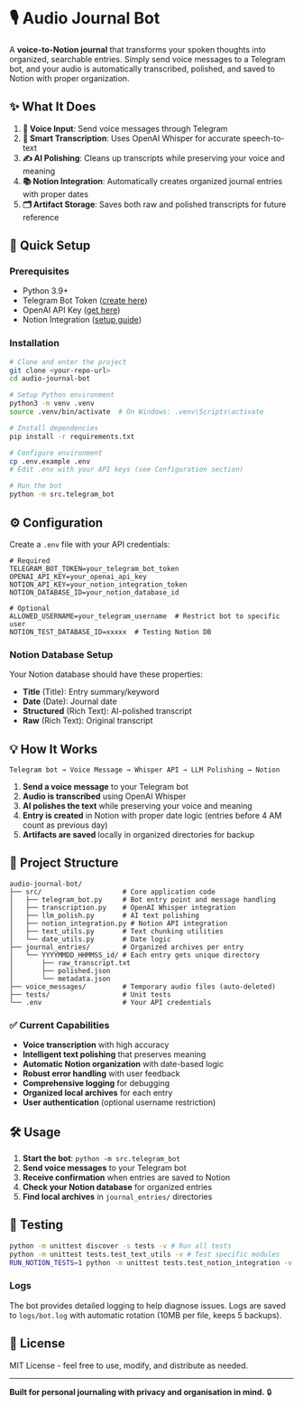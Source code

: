 # 🎙️ Audio Journal Bot

A **voice-to-Notion journal** that transforms your spoken thoughts into organized, searchable entries. Simply send voice messages to a Telegram bot, and your audio is automatically transcribed, polished, and saved to Notion with proper organization.

## ✨ What It Does

1. **📱 Voice Input**: Send voice messages through Telegram
2. **🎯 Smart Transcription**: Uses OpenAI Whisper for accurate speech-to-text
3. **✍️ AI Polishing**: Cleans up transcripts while preserving your voice and meaning
4. **📚 Notion Integration**: Automatically creates organized journal entries with proper dates
5. **🗂️ Artifact Storage**: Saves both raw and polished transcripts for future reference

## 🚀 Quick Setup

### Prerequisites
- Python 3.9+
- Telegram Bot Token ([create here](https://t.me/BotFather))
- OpenAI API Key ([get here](https://platform.openai.com/api-keys))
- Notion Integration ([setup guide](https://developers.notion.com/docs/create-a-notion-integration))

### Installation

```bash
# Clone and enter the project
git clone <your-repo-url>
cd audio-journal-bot

# Setup Python environment
python3 -m venv .venv
source .venv/bin/activate  # On Windows: .venv\Scripts\activate

# Install dependencies
pip install -r requirements.txt

# Configure environment
cp .env.example .env
# Edit .env with your API keys (see Configuration section)

# Run the bot
python -m src.telegram_bot
```

## ⚙️ Configuration

Create a `.env` file with your API credentials:

```env
# Required
TELEGRAM_BOT_TOKEN=your_telegram_bot_token
OPENAI_API_KEY=your_openai_api_key
NOTION_API_KEY=your_notion_integration_token
NOTION_DATABASE_ID=your_notion_database_id

# Optional
ALLOWED_USERNAME=your_telegram_username  # Restrict bot to specific user
NOTION_TEST_DATABASE_ID=xxxxx  # Testing Notion DB
```

### Notion Database Setup

Your Notion database should have these properties:
- **Title** (Title): Entry summary/keyword
- **Date** (Date): Journal date
- **Structured** (Rich Text): AI-polished transcript
- **Raw** (Rich Text): Original transcript

## 💡 How It Works

```
Telegram bot → Voice Message → Whisper API → LLM Polishing → Notion
```

1. **Send a voice message** to your Telegram bot
2. **Audio is transcribed** using OpenAI Whisper
3. **AI polishes the text** while preserving your voice and meaning
4. **Entry is created** in Notion with proper date logic (entries before 4 AM count as previous day)
5. **Artifacts are saved** locally in organized directories for backup

## 📁 Project Structure

```
audio-journal-bot/
├── src/                    # Core application code
│   ├── telegram_bot.py     # Bot entry point and message handling
│   ├── transcription.py    # OpenAI Whisper integration
│   ├── llm_polish.py       # AI text polishing
│   ├── notion_integration.py # Notion API integration
│   ├── text_utils.py       # Text chunking utilities
│   └── date_utils.py       # Date logic
├── journal_entries/        # Organized archives per entry
│   └── YYYYMMDD_HHMMSS_id/ # Each entry gets unique directory
│       ├── raw_transcript.txt
│       ├── polished.json
│       └── metadata.json
├── voice_messages/         # Temporary audio files (auto-deleted)
├── tests/                  # Unit tests
└── .env                    # Your API credentials
```

### ✅ **Current Capabilities**
- **Voice transcription** with high accuracy
- **Intelligent text polishing** that preserves meaning
- **Automatic Notion organization** with date-based logic
- **Robust error handling** with user feedback
- **Comprehensive logging** for debugging
- **Organized local archives** for each entry
- **User authentication** (optional username restriction)


## 🛠️ Usage

1. **Start the bot**: `python -m src.telegram_bot`
2. **Send voice messages** to your Telegram bot
3. **Receive confirmation** when entries are saved to Notion
4. **Check your Notion database** for organized entries
5. **Find local archives** in `journal_entries/` directories

## 🧪 Testing
```bash
python -m unittest discover -s tests -v # Run all tests
python -m unittest tests.test_text_utils -v # Test specific modules
RUN_NOTION_TESTS=1 python -m unittest tests.test_notion_integration -v # Test Notion integration (requires API setup)
```

### Logs
The bot provides detailed logging to help diagnose issues. Logs are saved to `logs/bot.log` with automatic rotation (10MB per file, keeps 5 backups).

## 📜 License

MIT License - feel free to use, modify, and distribute as needed.

---

**Built for personal journaling with privacy and organisation in mind.** 🔒 
